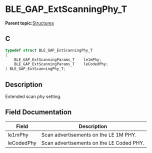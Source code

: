 # BLE\_GAP\_ExtScanningPhy\_T

**Parent topic:**[Structures](GUID-230368B0-FB2A-4967-A471-691387B35A9E.md)

## C

```c
typedef struct BLE_GAP_ExtScanningPhy_T
{
    BLE_GAP_ExtScanningParams_T    le1mPhy;
    BLE_GAP_ExtScanningParams_T    leCodedPhy;
} BLE_GAP_ExtScanningPhy_T;
```

## Description

Extended scan phy setting.

## Field Documentation

|Field|Description|
|-----|-----------|
|le1mPhy|Scan advertisements on the LE 1M PHY.|
|leCodedPhy|Scan advertisements on the LE Coded PHY.|

